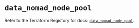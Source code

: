 # `data_nomad_node_pool`

Refer to the Terraform Registory for docs: [`data_nomad_node_pool`](https://registry.terraform.io/providers/hashicorp/nomad/2.0.0/docs/data-sources/node_pool).
